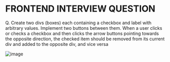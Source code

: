 # FRONTEND INTERVIEW QUESTION

<p>Q. Create two divs (boxes) each containing a checkbox and label with arbitrary values. Implement two buttons between them. When a user clicks or checks a checkbox and then clicks the arrow buttons pointing towards the opposite direction, the checked item should be removed from its current div and added to the opposite div, and vice versa</p>



![image](https://github.com/PrasannaAmale11/InterviewQuestion-META--Solution-/assets/110029115/0237a0ba-fee1-4650-af7a-3aa03cc83d55)





